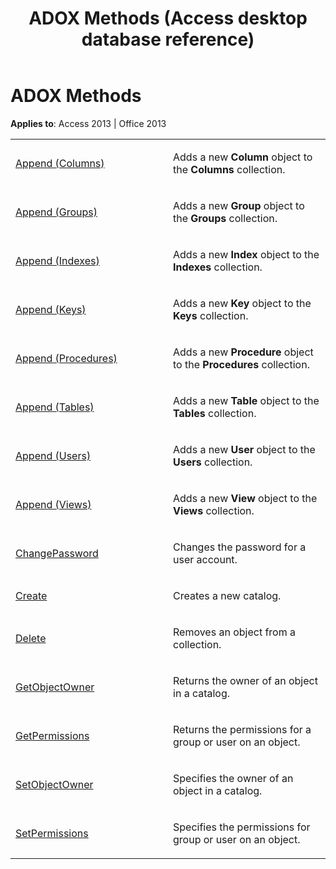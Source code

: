 ﻿---
title: ADOX Methods (Access desktop database reference)
TOCTitle: ADOX Methods
ms:assetid: 1a2eed52-2b09-e528-2cdc-134df3c9441f
ms:mtpsurl: https://msdn.microsoft.com/library/JJ248947(v=office.15)
ms:contentKeyID: 48543516
ms.date: 09/18/2015
mtps_version: v=office.15
---

# ADOX Methods


**Applies to**: Access 2013 | Office 2013

<table>
<colgroup>
<col style="width: 50%" />
<col style="width: 50%" />
</colgroup>
<tbody>
<tr class="odd">
<td><p><a href="append-method-adox-columns.md">Append (Columns)</a></p></td>
<td><p>Adds a new <strong>Column</strong> object to the <strong>Columns</strong> collection.</p></td>
</tr>
<tr class="even">
<td><p><a href="append-method-adox-groups.md">Append (Groups)</a></p></td>
<td><p>Adds a new <strong>Group</strong> object to the <strong>Groups</strong> collection.</p></td>
</tr>
<tr class="odd">
<td><p><a href="append-method-adox-indexes.md">Append (Indexes)</a></p></td>
<td><p>Adds a new <strong>Index</strong> object to the <strong>Indexes</strong> collection.</p></td>
</tr>
<tr class="even">
<td><p><a href="append-method-adox-keys.md">Append (Keys)</a></p></td>
<td><p>Adds a new <strong>Key</strong> object to the <strong>Keys</strong> collection.</p></td>
</tr>
<tr class="odd">
<td><p><a href="append-method-adox-procedures.md">Append (Procedures)</a></p></td>
<td><p>Adds a new <strong>Procedure</strong> object to the <strong>Procedures</strong> collection.</p></td>
</tr>
<tr class="even">
<td><p><a href="append-method-adox-tables.md">Append (Tables)</a></p></td>
<td><p>Adds a new <strong>Table</strong> object to the <strong>Tables</strong> collection.</p></td>
</tr>
<tr class="odd">
<td><p><a href="append-method-adox-users.md">Append (Users)</a></p></td>
<td><p>Adds a new <strong>User</strong> object to the <strong>Users</strong> collection.</p></td>
</tr>
<tr class="even">
<td><p><a href="append-method-adox-views.md">Append (Views)</a></p></td>
<td><p>Adds a new <strong>View</strong> object to the <strong>Views</strong> collection.</p></td>
</tr>
<tr class="odd">
<td><p><a href="changepassword-method-adox.md">ChangePassword</a></p></td>
<td><p>Changes the password for a user account.</p></td>
</tr>
<tr class="even">
<td><p><a href="create-method-adox.md">Create</a></p></td>
<td><p>Creates a new catalog.</p></td>
</tr>
<tr class="odd">
<td><p><a href="delete-method-adox-collections.md">Delete</a></p></td>
<td><p>Removes an object from a collection.</p></td>
</tr>
<tr class="even">
<td><p><a href="getobjectowner-method-adox.md">GetObjectOwner</a></p></td>
<td><p>Returns the owner of an object in a catalog.</p></td>
</tr>
<tr class="odd">
<td><p><a href="getpermissions-method-adox.md">GetPermissions</a></p></td>
<td><p>Returns the permissions for a group or user on an object.</p></td>
</tr>
<tr class="even">
<td><p><a href="https://msdn.microsoft.com/library/jj249006(v=office.15)">SetObjectOwner</a></p></td>
<td><p>Specifies the owner of an object in a catalog.</p></td>
</tr>
<tr class="odd">
<td><p><a href="setpermissions-method-adox.md">SetPermissions</a></p></td>
<td><p>Specifies the permissions for group or user on an object.</p></td>
</tr>
</tbody>
</table>


